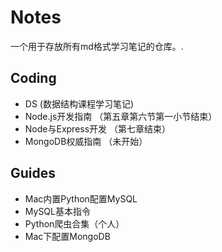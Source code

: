 # Notes
一个用于存放所有md格式学习笔记的仓库。.

## Coding

- DS (数据结构课程学习笔记)
- Node.js开发指南 （第五章第六节第一小节结束）
- Node与Express开发 （第七章结束）
- MongoDB权威指南 （未开始）

## Guides

- Mac内置Python配置MySQL
- MySQL基本指令
- Python爬虫合集（个人）
- Mac下配置MongoDB
